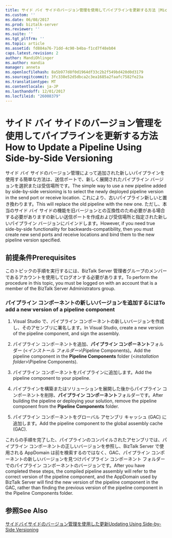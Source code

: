 ```yaml
---
title: サイド バイ サイドのバージョン管理を使用してパイプラインを更新する方法 |Microsoft ドキュメント
ms.custom: ''
ms.date: 06/08/2017
ms.prod: biztalk-server
ms.reviewer: ''
ms.suite: ''
ms.tgt_pltfrm: ''
ms.topic: article
ms.assetid: fd884a76-71dd-4c90-b4ba-f1cd7f48eb04
caps.latest.revision: 2
author: MandiOhlinger
ms.author: mandia
manager: anneta
ms.openlocfilehash: 8a5b977d8f0d1964df33c2b2f549bd420d0d3179
ms.sourcegitcommit: 3fc338e52d5dbca2c3ea1685a2faafc7582fe23a
ms.translationtype: MT
ms.contentlocale: ja-JP
ms.lasthandoff: 12/01/2017
ms.locfileid: "26008379"
---
```

# <a name="how-to-update-a-pipeline-using-side-by-side-versioning"></a><span data-ttu-id="06525-102">サイド バイ サイドのバージョン管理を使用してパイプラインを更新する方法</span><span class="sxs-lookup"><span data-stu-id="06525-102">How to Update a Pipeline Using Side-by-Side Versioning</span></span>
<span data-ttu-id="06525-103">サイド バイ サイドのバージョン管理によって追加された新しいパイプラインを使用する簡単な方法は、送信ポートで、新しく展開されたパイプライン バージョンを選択または受信場所です。</span><span class="sxs-lookup"><span data-stu-id="06525-103">The simple way to use a new pipeline added by side-by-side versioning is to select the newly deployed pipeline version in the send port or receive location.</span></span> <span data-ttu-id="06525-104">これにより、古いパイプライン新しいと置き換わります。</span><span class="sxs-lookup"><span data-stu-id="06525-104">This will replace the old pipeline with the new one.</span></span> <span data-ttu-id="06525-105">ただし、本当のサイド バイ サイドの機能を旧バージョンとの互換性のため必要がある場合する必要がありますの新しい送信ポートを作成および受信場所と指定された新しいパイプライン バージョンにバインドします。</span><span class="sxs-lookup"><span data-stu-id="06525-105">However, if you need true side-by-side functionality for backwards-compatibility, then you must create new send ports and receive locations and bind them to the new pipeline version specified.</span></span>  
  
## <a name="prerequisites"></a><span data-ttu-id="06525-106">前提条件</span><span class="sxs-lookup"><span data-stu-id="06525-106">Prerequisites</span></span>  
 <span data-ttu-id="06525-107">このトピックの手順を実行するには、BizTalk Server 管理者グループのメンバーであるアカウントを使用してログオンする必要があります。</span><span class="sxs-lookup"><span data-stu-id="06525-107">To perform the procedure in this topic, you must be logged on with an account that is a member of the BizTalk Server Administrators group.</span></span>  
  
### <a name="to-add-a-new-version-of-a-pipeline-component"></a><span data-ttu-id="06525-108">パイプライン コンポーネントの新しいバージョンを追加するには</span><span class="sxs-lookup"><span data-stu-id="06525-108">To add a new version of a pipeline component</span></span>  
  
1.  <span data-ttu-id="06525-109">Visual Studio で、パイプライン コンポーネントの新しいバージョンを作成し、そのアセンブリに署名します。</span><span class="sxs-lookup"><span data-stu-id="06525-109">In Visual Studio, create a new version of the pipeline component, and sign the assembly.</span></span>  
  
2.  <span data-ttu-id="06525-110">パイプライン コンポーネントを追加、**パイプライン コンポーネント**フォルダー (\<*インストール フォルダー*\>\Pipeline Components)。</span><span class="sxs-lookup"><span data-stu-id="06525-110">Add the pipeline component in the **Pipeline Components** folder (\<*installation folder*\>\Pipeline Components).</span></span>  
  
3.  <span data-ttu-id="06525-111">パイプライン コンポーネントをパイプラインに追加します。</span><span class="sxs-lookup"><span data-stu-id="06525-111">Add the pipeline component to your pipeline.</span></span>  
  
4.  <span data-ttu-id="06525-112">パイプラインを構築またはソリューションを展開した後からパイプライン コンポーネントを削除、**パイプライン コンポーネント**フォルダーです。</span><span class="sxs-lookup"><span data-stu-id="06525-112">After building the pipeline or deploying your solution, remove the pipeline component from the **Pipeline Components** folder.</span></span>  
  
5.  <span data-ttu-id="06525-113">パイプライン コンポーネントをグローバル アセンブリ キャッシュ (GAC) に追加します。</span><span class="sxs-lookup"><span data-stu-id="06525-113">Add the pipeline component to the global assembly cache (GAC).</span></span>  
  
 <span data-ttu-id="06525-114">これらの手順を完了した、パイプラインのコンパイルされたアセンブリでは、パイプライン コンポーネントの正しいバージョンを参照し、BizTalk Server で使用される AppDomain は前を検索するのではなく、GAC、パイプライン コンポーネントの新しいバージョンを見つけパイプライン コンポーネント フォルダーでのパイプライン コンポーネントのバージョンです。</span><span class="sxs-lookup"><span data-stu-id="06525-114">After you have completed these steps, the compiled pipeline assembly will refer to the correct version of the pipeline component, and the AppDomain used by BizTalk Server will find the new version of the pipeline component in the GAC, rather than finding the previous version of the pipeline component in the Pipeline Components folder.</span></span>  
  
## <a name="see-also"></a><span data-ttu-id="06525-115">参照</span><span class="sxs-lookup"><span data-stu-id="06525-115">See Also</span></span>  
 [<span data-ttu-id="06525-116">サイドバイサイドのバージョン管理を使用した更新</span><span class="sxs-lookup"><span data-stu-id="06525-116">Updating Using Side-by-Side Versioning</span></span>](../technical-guides/updating-using-side-by-side-versioning.md)
